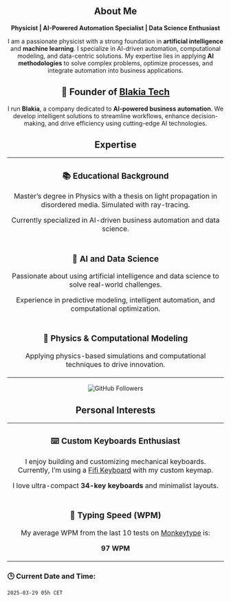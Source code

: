 <h2 align="center">About Me</h2>
<p align="center"><strong>Physicist | AI-Powered Automation Specialist | Data Science Enthusiast</strong></p>
<p align="center">I am a passionate physicist with a strong foundation in <strong>artificial intelligence</strong> and <strong>machine learning</strong>. I specialize in AI-driven automation, computational modeling, and data-centric solutions. My expertise lies in applying <strong>AI methodologies</strong> to solve complex problems, optimize processes, and integrate automation into business applications.</p>

<h2 align="center">🚀 Founder of <a href="https://github.com/blakiatech">Blakia Tech</a></h2>
<p align="center">I run <strong>Blakia</strong>, a company dedicated to <strong>AI-powered business automation</strong>. We develop intelligent solutions to streamline workflows, enhance decision-making, and drive efficiency using cutting-edge AI technologies.</p>

<h2 align="center">Expertise</h2>

<table>
  <tr>
    <td align="center">
      <h3>📚 Educational Background</h3>
      <p>Master’s degree in Physics with a thesis on light propagation in disordered media. Simulated with ray-tracing.</p>
      <p>Currently specialized in AI-driven business automation and data science.</p>
    </td>
  </tr>
  <tr>
    <td align="center">
      <h3>🤖 AI and Data Science</h3>
      <p>Passionate about using artificial intelligence and data science to solve real-world challenges.</p>
      <p>Experience in predictive modeling, intelligent automation, and computational optimization.</p>
    </td>
  </tr>
  <tr>
    <td align="center">
      <h3>🔬 Physics & Computational Modeling</h3>
      <p>Applying physics-based simulations and computational techniques to drive innovation.</p>
    </td>
  </tr>
</table>

<p align="center">
  <img src="https://img.shields.io/github/followers/FullFran?label=Followers&style=social" alt="GitHub Followers" />
</p>

<h2 align="center">Personal Interests</h2>

<table>
  <tr>
    <td align="center">
      <h3>⌨️ Custom Keyboards Enthusiast</h3>
      <p>I enjoy building and customizing mechanical keyboards. Currently, I’m using a <a href="https://github.com/FullFran/zmk-fifi">Fifi Keyboard</a> with my custom keymap.</p>
      <p>I love ultra-compact <strong>34-key keyboards</strong> and minimalist layouts.</p>
    </td>
  </tr>
  <tr>
    <td align="center">
      <h3>🏃 Typing Speed (WPM)</h3>
      <p>My average WPM from the last 10 tests on <a href="https://monkeytype.com">Monkeytype</a> is:</p>
      <p><strong>97 WPM</strong></p>
    </td>
  </tr>
</table>

### 🕒 Current Date and Time:
<!-- START_DATE -->
`2025-03-29 05h CET`
<!-- END_DATE -->
